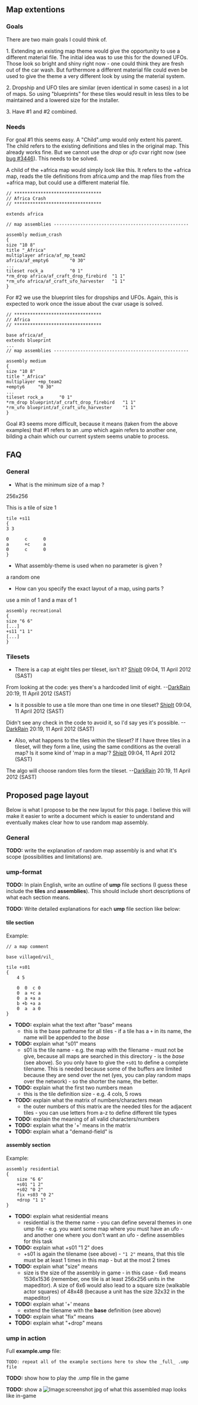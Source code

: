 ## Map extentions

### Goals

There are two main goals I could think of.

1\. Extending an existing map theme would give the opportunity to use a
different material file. The initial idea was to use this for the downed
UFOs. Those look so bright and shiny right now - one could think they
are fresh out of the car wash. But furthermore a different material file
could even be used to give the theme a very different look by using the
material system.

2\. Dropship and UFO tiles are similar (even identical in some cases) in
a lot of maps. So using "blueprints" for these tiles would result in
less tiles to be maintained and a lowered size for the installer.

3\. Have \#1 and \#2 combined.

### Needs

For goal \#1 this seems easy. A "Child".ump would only extent his
parent. The child refers to the existing definitions and tiles in the
original map. This already works fine. But we cannot use the *drop* or
*ufo* cvar right now (see [bug
\#3446](https://sourceforge.net/p/ufoai/bugs/3446/)). This needs to be
solved.

A child of the +africa map would simply look like this. It refers to the
+africa map, reads the tile definitions from africa.ump and the map
files from the +africa map, but could use a different material file.

    // *********************************
    // Africa Crash
    // *********************************

    extends africa

    // map assemblies ---------------------------------------------------

    assembly medium_crash
    {
    size "10 8"
    title "_Africa"
    multiplayer africa/af_mp_team2
    africa/af_empty6        "0 30"
    ...
    tileset rock_a          "0 1"
    *rm_drop africa/af_craft_drop_firebird  "1 1"
    *rm_ufo africa/af_craft_ufo_harvester   "1 1"
    }

For \#2 we use the blueprint tiles for dropships and UFOs. Again, this
is expected to work once the issue about the cvar usage is solved.

    // *********************************
    // Africa
    // *********************************

    base africa/af_
    extends blueprint
    ...
    // map assemblies ---------------------------------------------------

    assembly medium
    {
    size "10 8"
    title "_Africa"
    multiplayer +mp_team2
    +empty6     "0 30"
    ...
    tileset rock_a      "0 1"
    *rm_drop blueprint/af_craft_drop_firebird   "1 1"
    *rm_ufo blueprint/af_craft_ufo_harvester    "1 1"
    }

Goal \#3 seems more difficult, because it means (taken from the above
examples) that \#1 refers to an .ump which again refers to another one,
bilding a chain which our current system seems unable to process.

## FAQ

### General

- What is the minimum size of a map ?


256x256

This is a tile of size 1

<!-- -->

    tile +s11
    {
    3 3

    0      c      0
    a      +c     a
    0      c      0
    }

- What assembly-theme is used when no parameter is given ?


a random one

- How can you specify the exact layout of a map, using parts ?


use a min of 1 and a max of 1

<!-- -->

    assembly recreational
    {
    size "6 6"
    [...]
    +s11 "1 1"
    [...]
    }

### Tilesets

- There is a cap at eight tiles per tileset, isn't it?
  [ShipIt](User:ShipIt "wikilink") 09:04, 11 April 2012 (SAST)


From looking at the code: yes there's a hardcoded limit of eight.
--[DarkRain](User:DarkRain "wikilink") 20:19, 11 April 2012 (SAST)

- Is it possible to use a tile more than one time in one tileset?
  [ShipIt](User:ShipIt "wikilink") 09:04, 11 April 2012 (SAST)


Didn't see any check in the code to avoid it, so I'd say yes it's
possible. --[DarkRain](User:DarkRain "wikilink") 20:19, 11 April 2012
(SAST)

- Also, what happens to the tiles within the tileset? If I have three
  tiles in a tileset, will they form a line, using the same conditions
  as the overall map? Is it some kind of 'map in a map'?
  [ShipIt](User:ShipIt "wikilink") 09:04, 11 April 2012 (SAST)


The algo will choose random tiles form the tileset.
--[DarkRain](User:DarkRain "wikilink") 20:19, 11 April 2012 (SAST)

## Proposed page layout

Below is what I propose to be the new layout for this page. I believe
this will make it easier to write a document which is easier to
understand and eventually makes clear how to use random map assembly.

### General

**TODO:** write the explanation of random map assembly is and what it's
scope (possibilities and limitations) are.

### ump-format

**TODO:** In plain English, write an outline of **ump** file sections (I
guess these include the **tiles** and **assemblies**). This should
include short descriptions of what each section means.

**TODO:** Write detailed explanations for each **ump** file section like
below:

#### tile section

Example:

    // a map comment

    base villaged/vil_

    tile +s01
    {
        4 5

        0  0  c 0
        0  a +c a
        0  a +a a
        b +b +a a
        0  a  a 0
    }

- **TODO:** explain what the text after "base" means
  - this is the base pathname for all tiles - if a tile has a `+` in its
    name, the name will be appended to the *base*
- **TODO:** explain what "s01" means
  - s01 is the tile name - e.g. the map with the filename  - must not be
    give, because all maps are searched in this directory - is the
    *base* (see above). So you only have to give the `+s01` to define a
    complete tilename. This is needed because some of the buffers are
    limited because they are send over the net (yes, you can play random
    maps over the network) - so the shorter the name, the better.
- **TODO:** explain what the first two numbers mean
  - this is the tile definition size - e.g. 4 cols, 5 rows
- **TODO:** explain what the matrix of numbers/characters mean
  - the outer numbers of this matrix are the needed tiles for the
    adjacent tiles - you can use letters from a-z to define different
    tile types
- **TODO:** explain the meaning of all valid characters/numbers
- **TODO:** explain what the '+' means in the matrix
- **TODO:** explain what a "demand-field" is

#### assembly section

Example:

    assembly residential
    {
        size "6 6"
        +s01 "1 2"
        +s02 "0 2"
        fix +s03 "0 2"
        +drop "1 1"
    }

- **TODO:** explain what residential means
  - residential is the theme name - you can define several themes in one
    ump file - e.g. you want some map where you must have an ufo - and
    another one where you don't want an ufo - define assemblies for this
    task
- **TODO:** explain what +s01 "1 2" does
  - +s01 is again the tilename (see above) - `"1 2"` means, that this
    tile must be at least 1 times in this map - but at the most 2 times
- **TODO:** explain what "size" means
  - size is the size of the assembly in game - in this case - 6x6 means
    1536x1536 (remember, one tile is at least 256x256 units in the
    mapeditor). A size of 6x6 would also lead to a square size (walkable
    actor squares) of 48x48 (because a unit has the size 32x32 in the
    mapeditor)
- **TODO:** explain what '+' means
  - extend the tilename with the **base** definition (see above)
- **TODO:** explain what "fix" means
- **TODO:** explain what "+drop" means

### ump in action

Full **example.ump** file:

    TODO: repeat all of the example sections here to show the _full_ .ump file

**TODO:** show how to play the .ump file in the game

**TODO:** show a ![Image:screenshot
jpg](screenshot_jpg "Image:screenshot jpg") of what this assembled map
looks like in-game
